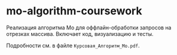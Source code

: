 # mo-algorithm-coursework
Реализация алгоритма Мо для оффлайн-обработки запросов на отрезках массива. Включает код, визуализацию и тесты.

 Подробности см. в файле `Курсовая_Алгоритм_Мо.pdf`.
